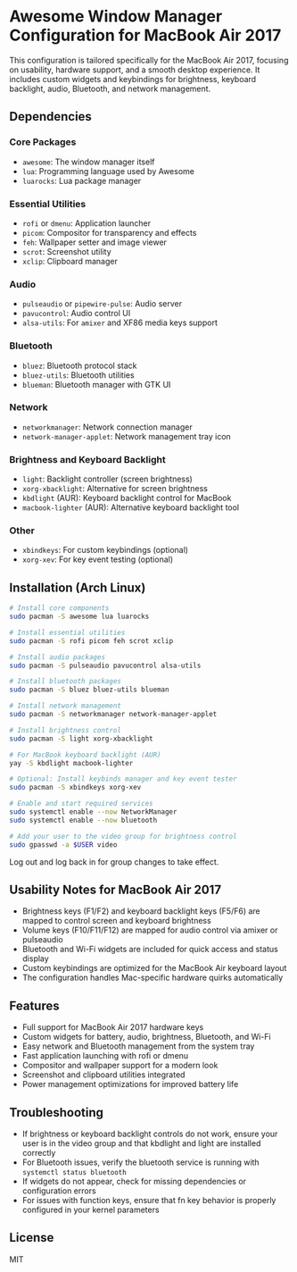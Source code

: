 # Awesome Window Manager Configuration for MacBook Air 2017

This configuration is tailored specifically for the MacBook Air 2017, focusing on usability, hardware support, and a smooth desktop experience. It includes custom widgets and keybindings for brightness, keyboard backlight, audio, Bluetooth, and network management.

## Dependencies

### Core Packages
- `awesome`: The window manager itself
- `lua`: Programming language used by Awesome
- `luarocks`: Lua package manager

### Essential Utilities
- `rofi` or `dmenu`: Application launcher
- `picom`: Compositor for transparency and effects
- `feh`: Wallpaper setter and image viewer
- `scrot`: Screenshot utility
- `xclip`: Clipboard manager

### Audio
- `pulseaudio` or `pipewire-pulse`: Audio server
- `pavucontrol`: Audio control UI
- `alsa-utils`: For `amixer` and XF86 media keys support

### Bluetooth
- `bluez`: Bluetooth protocol stack
- `bluez-utils`: Bluetooth utilities
- `blueman`: Bluetooth manager with GTK UI

### Network
- `networkmanager`: Network connection manager
- `network-manager-applet`: Network management tray icon

### Brightness and Keyboard Backlight
- `light`: Backlight controller (screen brightness)
- `xorg-xbacklight`: Alternative for screen brightness
- `kbdlight` (AUR): Keyboard backlight control for MacBook
- `macbook-lighter` (AUR): Alternative keyboard backlight tool

### Other
- `xbindkeys`: For custom keybindings (optional)
- `xorg-xev`: For key event testing (optional)

## Installation (Arch Linux)

```bash
# Install core components
sudo pacman -S awesome lua luarocks

# Install essential utilities
sudo pacman -S rofi picom feh scrot xclip

# Install audio packages
sudo pacman -S pulseaudio pavucontrol alsa-utils

# Install bluetooth packages
sudo pacman -S bluez bluez-utils blueman

# Install network management
sudo pacman -S networkmanager network-manager-applet

# Install brightness control
sudo pacman -S light xorg-xbacklight

# For MacBook keyboard backlight (AUR)
yay -S kbdlight macbook-lighter

# Optional: Install keybinds manager and key event tester
sudo pacman -S xbindkeys xorg-xev

# Enable and start required services
sudo systemctl enable --now NetworkManager
sudo systemctl enable --now bluetooth

# Add your user to the video group for brightness control
sudo gpasswd -a $USER video
```

Log out and log back in for group changes to take effect.

## Usability Notes for MacBook Air 2017

- Brightness keys (F1/F2) and keyboard backlight keys (F5/F6) are mapped to control screen and keyboard brightness
- Volume keys (F10/F11/F12) are mapped for audio control via amixer or pulseaudio
- Bluetooth and Wi-Fi widgets are included for quick access and status display
- Custom keybindings are optimized for the MacBook Air keyboard layout
- The configuration handles Mac-specific hardware quirks automatically

## Features

- Full support for MacBook Air 2017 hardware keys
- Custom widgets for battery, audio, brightness, Bluetooth, and Wi-Fi
- Easy network and Bluetooth management from the system tray
- Fast application launching with rofi or dmenu
- Compositor and wallpaper support for a modern look
- Screenshot and clipboard utilities integrated
- Power management optimizations for improved battery life

## Troubleshooting

- If brightness or keyboard backlight controls do not work, ensure your user is in the video group and that kbdlight and light are installed correctly
- For Bluetooth issues, verify the bluetooth service is running with `systemctl status bluetooth`
- If widgets do not appear, check for missing dependencies or configuration errors
- For issues with function keys, ensure that fn key behavior is properly configured in your kernel parameters

## License

MIT